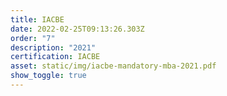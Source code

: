 ```yaml
---
title: IACBE
date: 2022-02-25T09:13:26.303Z
order: "7"
description: "2021"
certification: IACBE
asset: static/img/iacbe-mandatory-mba-2021.pdf
show_toggle: true
---
```

